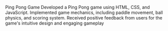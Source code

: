 Ping Pong Game
Developed a Ping Pong game using HTML, CSS, and JavaScript.
Implemented game mechanics, including paddle movement, ball physics, and
scoring system. Received positive feedback from users for the game's intuitive design and
engaging gameplay
